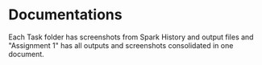
# Documentations 

Each Task folder has screenshots from Spark History and output files and "Assignment 1" has all outputs and screenshots consolidated in one document.
